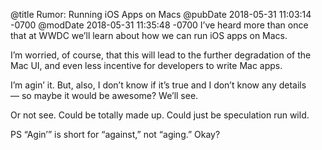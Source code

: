 @title Rumor: Running iOS Apps on Macs
@pubDate 2018-05-31 11:03:14 -0700
@modDate 2018-05-31 11:35:48 -0700
I’ve heard more than once that at WWDC we’ll learn about how we can run iOS apps on Macs.

I’m worried, of course, that this will lead to the further degradation of the Mac UI, and even less incentive for developers to write Mac apps.

I’m agin’ it. But, also, I don’t know if it’s true and I don’t know any details — so maybe it would be awesome? We’ll see.

Or not see. Could be totally made up. Could just be speculation run wild.

PS “Agin’” is short for “against,” not “aging.” Okay?
